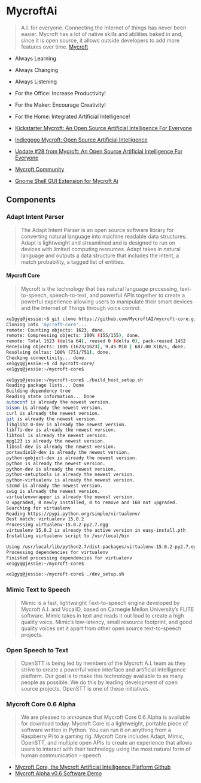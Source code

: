 # MycroftAi

> A.I. for everyone. Connecting the Internet of things has never been easier. Mycroft has a lot of native skills and abilities baked in and, since it is open source, it allows outside developers to add more features over time. [Mycroft](https://mycroft.ai/)

- Always Learning
- Always Changing
- Always Listening
- For the Office: Increase Productivity!
- For the Maker: Encourage Creativity!
- For the Home: Integrated Artificial Intelligence!

- [Kickstarter Mycroft: An Open Source Artificial Intelligence For Everyone](https://www.kickstarter.com/projects/aiforeveryone/mycroft-an-open-source-artificial-intelligence-for)
- [Indiegogo Mycroft: Open Source Artificial Intelligence](https://www.indiegogo.com/projects/mycroft-open-source-artificial-intelligence#/)
- [Update #28 from Mycroft: An Open Source Artificial Intelligence For Everyone](https://www.kickstarter.com/projects/aiforeveryone/mycroft-an-open-source-artificial-intelligence-for/posts/1597302?ref=dash)
- [Mycroft Community](https://community.mycroft.ai/)
- [Gnome Shell GUI Extension for Mycroft Ai](https://github.com/AIIX)

## Components

### Adapt Intent Parser

> The Adapt Intent Parser is an open source software library for converting natural language into machine readable data structures. Adapt is lightweight and streamlined and is designed to run on devices with limited computing resources. Adapt takes in natural language and outputs a data structure that includes the intent, a match probability, a tagged list of entities.

#### Mycroft Core

> Mycroft is the technology that ties natural language processing, text-to-speech, speech-to-text, and powerful APIs together to create a powerful experience allowing users to manipulate their smart devices and the Internet of Things through voice control.

```sh
xe1gyq@jessie:~$ git clone https://github.com/MycroftAI/mycroft-core.git
Cloning into 'mycroft-core'...
remote: Counting objects: 1623, done.
remote: Compressing objects: 100% (155/155), done.
remote: Total 1623 (delta 64), reused 0 (delta 0), pack-reused 1452
Receiving objects: 100% (1623/1623), 9.45 MiB | 687.00 KiB/s, done.
Resolving deltas: 100% (751/751), done.
Checking connectivity... done.
xe1gyq@jessie:~$ cd mycroft-core/
xe1gyq@jessie:~/mycroft-core$ 
```

```sh
xe1gyq@jessie:~/mycroft-core$ ./build_host_setup.sh
Reading package lists... Done
Building dependency tree       
Reading state information... Done
autoconf is already the newest version.
bison is already the newest version.
curl is already the newest version.
git is already the newest version.
libglib2.0-dev is already the newest version.
libffi-dev is already the newest version.
libtool is already the newest version.
mpg123 is already the newest version.
libssl-dev is already the newest version.
portaudio19-dev is already the newest version.
python-gobject-dev is already the newest version.
python is already the newest version.
python-dev is already the newest version.
python-setuptools is already the newest version.
python-virtualenv is already the newest version.
s3cmd is already the newest version.
swig is already the newest version.
virtualenvwrapper is already the newest version.
0 upgraded, 0 newly installed, 0 to remove and 168 not upgraded.
Searching for virtualenv
Reading https://pypi.python.org/simple/virtualenv/
Best match: virtualenv 15.0.2
Processing virtualenv-15.0.2-py2.7.egg
virtualenv 15.0.2 is already the active version in easy-install.pth
Installing virtualenv script to /usr/local/bin

Using /usr/local/lib/python2.7/dist-packages/virtualenv-15.0.2-py2.7.egg
Processing dependencies for virtualenv
Finished processing dependencies for virtualenv
xe1gyq@jessie:~/mycroft-core$ 
```

```sh
xe1gyq@jessie:~/mycroft-core$ ./dev_setup.sh
```

### Mimic Text to Speech

> Mimic is a fast, lightweight Text-to-speech engine developed by Mycroft A.I. and VocaliD, based on Carnegie Mellon University’s FLITE software. Mimic takes in text and reads it out loud to create a high quality voice. Mimic’s low-latency, small resource footprint, and good quality voices set it apart from other open source text-to-speech projects.

### Open Speech to Text

> OpenSTT is being led by members of the Mycroft A.I. team as they strive to create a powerful voice interface and artificial intelligence platform. Our goal is to make this technology available to as many people as possible. We do this by leading development of open source projects, OpenSTT is one of these initiatives.

###  Mycroft Core 0.6 Alpha

> We are pleased to announce that Mycroft Core 0.6 Alpha is available for download today. Mycroft Core is a lightweight, portable piece of software written in Python. You can run it on anything from a Raspberry Pi to a gaming rig. Mycroft Core includes Adapt, Mimic, OpenSTT, and multiple open APIs to create an experience that allows users to interact with their technology using the most natural form of human communication – speech. 

- [Mycroft Core, the Mycroft Artificial Intelligence Platform Github](https://github.com/MycroftAI/mycroft-core)
- [Mycroft Alpha v0.6 Software Demo](https://www.youtube.com/watch?v=-c8kfupIbO4&feature=youtu.be)

